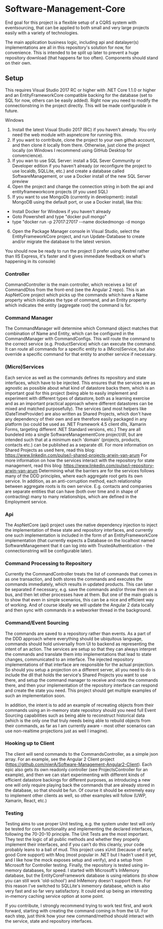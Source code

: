 # Software-Management-Core
End goal for this project is a flexible setup of a CQRS system with eventsourcing, that can be applied to both small and very large projects easily with a variety of technologies.

The main application business logic, including api and datalayer(s) implementations are all in this repository's solution for now, for convenience. This is intended to be split up later to prevent a huge repository download (that happens far too often). Components should stand on their own.

## Setup
This requires Visual Studio 2017 RC or higher with .NET Core 1.1.0 or higher and an EntityFrameworkCore compatible backing for the database (set to SQL for now, others can be easily added). Right now you need to modify the connectionstring in the project directly. This will be made configurable in future.

Windows
1. Install the latest Visual Studio 2017 (RC) if you haven't already. You only need the web module with aspnetcore for running this. 
2. If you want to contribute, clone the project to your own github account, and then clone it locally from there. Otherwise, just clone the project locally (on Windows I recommend using GitHub Desktop for convencience).
3. If you wan to use SQL Server: install a SQL Sever Community or Developer edition if you haven't already (or reconfigure the project to use localdb, SQLLite, etc.) and create a database called SoftwareManagement, or use a Docker install of the new SQL Server preview
4. Open the project and change the connection string in both the api and entityframeworkcore projects (if you used SQL)
5. If you want to use MongoDb (currently in development): install MongoDB using the default port, or use a Docker install, like this:

- Install Docker for Windows if you haven't already
- Goto Powershell and type "docker pull mongo"
- type "docker run -p 27017:27017 --name dockedmongo -d mongo

6. Open the Package Manager console in Visual Studio, select the EntityFrameworkCore project, and run Update-Database to create and/or migrate the database to the latest version. 

You should now be ready to run the project (I prefer using Kestrel rather than IIS Express, it's faster and it gives immediate feedback on what's happening in its console)

### Controller
CommandController is the main controller, which receives a list of CommandDtos from the front-end (see the Angular 2 repo). This is an AspNetCore project which picks up the commands which have a Name property which indicates the type of command, and an Entity property which indicates the entity (aggregate root) the command is for. 

### Command Manager
The CommandManager will determine which Command object matches that combination of Name and Entity, which can be configured in the CommandManager with CommandConfigs. This will route the command to the correct service (e.g. ProductService) which can execute the command. It can route all commands for a specific entity to a (Micro)Service, but also override a specific command for that entity to another service if necessary.

### (Micro)Services
Each service as well as the commands defines its repository and state interfaces, which have to be injected. This ensures that the services are as agnostic as possible about what kind of datastore backs them, which is an important goal for this project (being able to easily implement and experiment with different types of datastore, both as a learning exercise and as an important practical approach where different datastores can be mixed and matched purposefully). The services (and most helpers like IDateTimeProvider) are also written as Shared Projects, which don't have any dependency of their own and are therefore easily packaged in any platform (so could be used as .NET Framework 4.5 client dlls, Xamarin Forms, targeting different .NET Standard versions, etc.) They are all bundeled into a single SoftwareManagementCore project/dll, but are intended such that at a minimum each 'domain' (projects, products, contacts etc.) can be published as a separate dll.
For more information on Shared Projects as used here, read this blog: https://www.linkedin.com/pulse/i-shared-projects-arwin-van-arum
For more information on how the services interact with the repository for state management, read this blog: https://www.linkedin.com/pulse/i-repository-arwin-van-arum
Determining what the barriers are for the services follows many of the DDD principles, where each aggregate root gets its own service. In addition, as an anti-corruption method, each relationship between aggregate roots is its own service. E.g. contacts and companies are separate entities that can have (both over time and in shape of contracting) many to many relationships, which are defined in the Employment service. 

### Api
The AspNetCore (api) project uses the native dependency injection to inject the implementation of these state and repository interfaces, and currently one such implementation is included in the form of an EntityFrameworkCore implementation (that currently expects a Database on the localhost named SoftwareManagement that it can log into with TrustedAuthentication - the connectionstring will be configurable later). 

### Command Processing to Repository
Currently the CommandController treats the list of commands that comes in as one transaction, and both stores the commands and executes the commands immediately, which results in updated products. This can later be separated if necessary, e.g. save the commands and/or throw them on a bus, and then let other processes have at them. But one of the main goals is to show that even in simple scenarios, this can be a nice and efficient way of working. And of course ideally we will update the Angular 2 data locally and then sync with commands in a webworker thread in the background.

### Command/Event Sourcing
The commands are saved to a repository rather than events. As a part of the DDD approach where everything should be ubiquitous language, commands should hold universally from UI to backend as representing the intent of an action. The services are setup so that they can always interpret the commands and translate them into implementations that lead to state changes, communicated to an interface. The injected repository implementations of that interface are responsible for the actual projection. So should you setup a projection on a different server, all you need to do is include the dll that holds the service's Shared Projects you want to use there, and setup the command manager to receive and route the commands there, and then your implementation of the repository interface can respond and create the state you need. This project should get multiple examples of such an implementation soon.

In addition, the intent is to add an example of recreating objects from their commands using an in-memory state repository should you need full Event Sourcing capabilities such as being able to reconstruct historical data (which is the only one that truly needs being able to rebuild objects from their commands, as far as I am currently aware - most other scenarios can use non-realtime projections just as well I imagine). 

### Hooking up to Client
The client will send commands to the CommandsController, as a simple json array. For an example, see the Angular 2 Client project (https://github.com/niwrA/Software-Management-Angular2-Client). Each epic also gets its own readonly controller (see ProjectsController for an example), and then we can start experimenting with different kinds of efficient datastore backings for different purposes, as introducing a new one will only require playing back the commands that are already stored in the database, so that should be fun. Of course it should be extremely easy to implement other clients as well, so other examples will follow (UWP, Xamarin, React, etc.)

### Testing
Testing aims to use proper Unit testing, e.g. the system under test will only be tested for core functionality and implementing the declared interfaces, following the 70-20-10 principle. The Unit Tests are the most important. They test the logic of all public methods and whether they properly implement their interfaces, and if you can't do this cleanly, your code probably leans to a ball of mud. This project uses xUnit (because of early, good Core support) with Moq (most popular in .NET but I hadn't used it yet, and I like how the mock exposes setup and verify), and a setup from Microsoft for Controller testing. Finally, the repository is tested using in-memory databases, for speed. I started with Microsoft's InMemory database, but the EntityCoreFramework database is using relations (to show you can still work 'old-school') and InMemory doesn't support them. For this reason I've switched to SQLLite's inmemory database, which is also very fast and so far very satisfactory. It could end up being an interesting in-memory caching service option at some point.

If you contribute, I strongly recommend trying to work test first, and work forward, starting with creating the command coming in from the UI. For each step, just think how your new command/method should interact with the service, state and repository interfaces.

